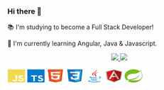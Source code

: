 ### Hi there 👋

📚 I'm studying to become a Full Stack Developer!

📓 I'm currently learning Angular, Java & Javascript.

<div align="center">
  <a href="https://github.com/MaressaOliveira25">
  <img height="180em" src="https://github-readme-stats.vercel.app/api?username=MaressaOliveira25&show_icons=true&include_all_commits=true&count_private=true&theme=radical">
  <img height="180em" src="https://github-readme-stats.vercel.app/api/top-langs/?username=IsabelOliv&langs_count=8&layout=compact&theme=radical">
   </a>
</div>
<div style="display: inline_block"><br>
  <img align="center" alt="Maressa-Js" height="30" width="40" src="https://raw.githubusercontent.com/devicons/devicon/master/icons/javascript/javascript-plain.svg">
  <img align="center" alt="Maressa-Ts" height="30" width="40" src="https://raw.githubusercontent.com/devicons/devicon/master/icons/typescript/typescript-plain.svg">
  <img align="center" alt="Maressa-HTML" height="30" width="40" src="https://raw.githubusercontent.com/devicons/devicon/master/icons/html5/html5-original.svg">
  <img align="center" alt="Maressa-CSS" height="30" width="40" src="https://raw.githubusercontent.com/devicons/devicon/master/icons/css3/css3-original.svg">
  <img align="center" alt="Maressa-Java" height="30" width="40" src="https://raw.githubusercontent.com/devicons/devicon/master/icons/java/java-original.svg">
  <img align="center" alt="Maressa-Angular" height="30" width="40" src="https://raw.githubusercontent.com/devicons/devicon/master/icons/angularjs/angularjs-original.svg">
  <img align="center" alt="Maressa-Spring" height="30" width="40" src="https://github.com/devicons/devicon/blob/master/icons/spring/spring-original.svg">
  </div>

